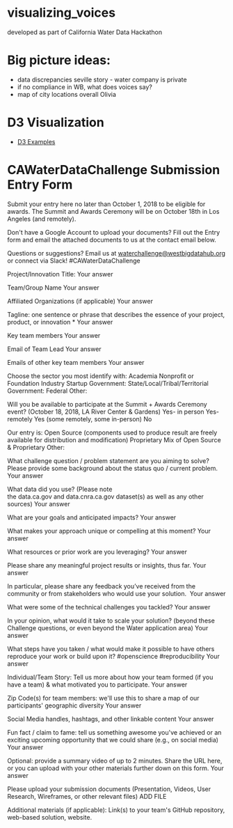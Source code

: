 # visualizing_voices
developed as part of California Water Data Hackathon


# Big picture ideas:	
	
* data discrepancies	seville story - water company is private
* if no compliance in WB, what does voices say?	
* map of city locations overall	Olivia


# D3 Visualization

* [D3 Examples](https://docs.google.com/document/d/1fN57EEKKXPlLb7Wkdy9au7r6EqguK42Hcnik7e4L9yc/edit)


# CAWaterDataChallenge Submission Entry Form

Submit your entry here no later than October 1, 2018 to be eligible for awards. The Summit and Awards Ceremony will be on October 18th in Los Angeles (and remotely).

Don't have a Google Account to upload your documents? Fill out the Entry form and email the attached documents to us at the contact email below.

Questions or suggestions? Email us at waterchallenge@westbigdatahub.org or connect via Slack! #CAWaterDataChallenge

Project/Innovation Title:
Your answer

Team/Group Name
Your answer

Affiliated Organizations (if applicable)
Your answer

Tagline: one sentence or phrase that describes the essence of your project, product, or innovation *
Your answer

Key team members
Your answer

Email of Team Lead
Your answer

Emails of other key team members
Your answer

Choose the sector you most identify with:
Academia
Nonprofit or Foundation
Industry
Startup
Government: State/Local/Tribal/Territorial
Government: Federal
Other:

Will you be available to participate at the Summit + Awards Ceremony event? (October 18, 2018, LA River Center & Gardens)
Yes- in person
Yes- remotely
Yes (some remotely, some in-person)
No

Our entry is:
Open Source (components used to produce result are freely available for distribution and modification)
Proprietary
Mix of Open Source & Proprietary
Other:

What challenge question / problem statement are you aiming to solve? Please provide some background about the status quo / current problem.
Your answer

What data did you use? (Please note the data.ca.gov and data.cnra.ca.gov dataset(s) as well as any other sources)
Your answer

What are your goals and anticipated impacts?
Your answer

What makes your approach unique or compelling at this moment?
Your answer

What resources or prior work are you leveraging?
Your answer

Please share any meaningful project results or insights, thus far.
Your answer

In particular, please share any feedback you’ve received from the community or from stakeholders who would use your solution. 
Your answer

What were some of the technical challenges you tackled?
Your answer

In your opinion, what would it take to scale your solution? (beyond these Challenge questions, or even beyond the Water application area)
Your answer

What steps have you taken / what would make it possible to have others reproduce your work or build upon it? #openscience #reproducibility
Your answer

Individual/Team Story: Tell us more about how your team formed (if you have a team) & what motivated you to participate.
Your answer

Zip Code(s) for team members: we'll use this to share a map of our participants' geographic diversity
Your answer

Social Media handles, hashtags, and other linkable content
Your answer

Fun fact / claim to fame: tell us something awesome you've achieved or an exciting upcoming opportunity that we could share (e.g., on social media)
Your answer

Optional: provide a summary video of up to 2 minutes. Share the URL here, or you can upload with your other materials further down on this form.
Your answer

Please upload your submission documents (Presentation, Videos, User Research, Wireframes, or other relevant files)
ADD FILE

Additional materials (if applicable): Link(s) to your team's GitHub repository, web-based solution, website.

